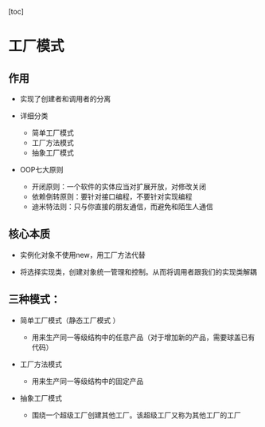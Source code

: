 [toc]

# 工厂模式



## 作用

- 实现了创建者和调用者的分离

- 详细分类
  - 简单工厂模式
  - 工厂方法模式
  - 抽象工厂模式

- OOP七大原则
  - 开闭原则：一个软件的实体应当对扩展开放，对修改关闭
  - 依赖倒转原则：要针对接口编程，不要针对实现编程
  - 迪米特法则：只与你直接的朋友通信，而避免和陌生人通信

## 核心本质

- 实例化对象不使用new，用工厂方法代替

- 将选择实现类，创建对象统一管理和控制。从而将调用者跟我们的实现类解耦



## 三种模式：

- 简单工厂模式（静态工厂模式  ）
  - 用来生产同一等级结构中的任意产品（对于增加新的产品，需要球盖已有代码）

- 工厂方法模式
  - 用来生产同一等级结构中的固定产品

- 抽象工厂模式
  - 围绕一个超级工厂创建其他工厂。该超级工厂又称为其他工厂的工厂